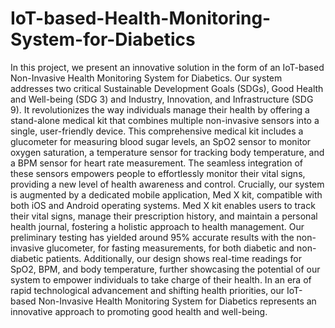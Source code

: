 # IoT-based-Health-Monitoring-System-for-Diabetics

In this project, we present an innovative solution in the form of an IoT-based Non-Invasive Health Monitoring System for Diabetics. Our system addresses two critical Sustainable Development Goals (SDGs), Good Health and Well-being (SDG 3) and Industry, Innovation, and Infrastructure (SDG 9). It revolutionizes the way individuals manage their health by offering a stand-alone medical kit that combines multiple non-invasive sensors into a single, user-friendly device. This comprehensive medical kit includes a glucometer for measuring blood sugar levels, an SpO2 sensor to monitor oxygen saturation, a temperature sensor for tracking body temperature, and a BPM sensor for heart rate measurement. The seamless integration of these sensors empowers people to effortlessly monitor their vital signs, providing a new level of health awareness and control. Crucially, our system is augmented by a dedicated mobile application, Med X kit, compatible with both iOS and Android operating systems. Med X kit enables users to track their vital signs, manage their prescription history, and maintain a personal health journal, fostering a holistic approach to health management. Our preliminary testing has yielded around 95% accurate results with the non-invasive glucometer, for fasting measurements, for both diabetic and non-diabetic patients. Additionally, our design shows real-time readings for SpO2, BPM, and body temperature, further showcasing the potential of our system to empower individuals to take charge of their health. In an era of rapid technological advancement and shifting health priorities, our IoT-based Non-Invasive Health Monitoring System for Diabetics represents an innovative approach to promoting good health and well-being.
